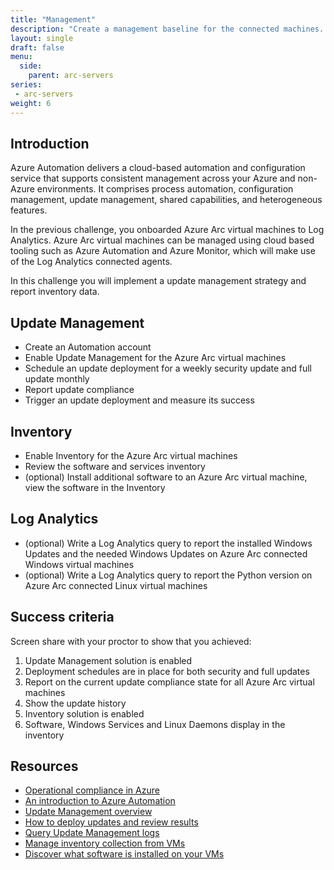 ```yaml
---
title: "Management"
description: "Create a management baseline for the connected machines. Enable update management and inventory."
layout: single
draft: false
menu:
  side:
    parent: arc-servers
series:
 - arc-servers
weight: 6
---
```


## Introduction

Azure Automation delivers a cloud-based automation and configuration service that supports consistent management across your Azure and non-Azure environments. It comprises process automation, configuration management, update management, shared capabilities, and heterogeneous features.

In the previous challenge, you onboarded Azure Arc virtual machines to Log Analytics. Azure Arc virtual machines can be managed using cloud based tooling such as Azure Automation and Azure Monitor, which will make use of the Log Analytics connected agents.

In this challenge you will implement a update management strategy and report inventory data.

## Update Management

* Create an Automation account
* Enable Update Management for the Azure Arc virtual machines
* Schedule an update deployment for a weekly security update and full update monthly
* Report update compliance
* Trigger an update deployment and measure its success

## Inventory

* Enable Inventory for the Azure Arc virtual machines
* Review the software and services inventory
* (optional) Install additional software to an Azure Arc virtual machine, view the software in the Inventory

## Log Analytics

* (optional) Write a Log Analytics query to report the installed Windows Updates and the needed Windows Updates on Azure Arc connected Windows virtual machines
* (optional) Write a Log Analytics query to report the Python version on Azure Arc connected Linux virtual machines

## Success criteria

Screen share with your proctor to show that you achieved:

1. Update Management solution is enabled
1. Deployment schedules are in place for both security and full updates
1. Report on the current update compliance state for all Azure Arc virtual machines
1. Show the update history
1. Inventory solution is enabled
1. Software, Windows Services and Linux Daemons display in the inventory

## Resources

* [Operational compliance in Azure](https://docs.microsoft.com/en-gb/azure/cloud-adoption-framework/manage/azure-management-guide/operational-compliance?tabs=UpdateManagement%2CAzurePolicy%2CAzureBlueprints)
* [An introduction to Azure Automation](https://docs.microsoft.com/en-us/azure/automation/automation-intro)
* [Update Management overview](https://docs.microsoft.com/en-us/azure/automation/update-management/overview)
* [How to deploy updates and review results](https://docs.microsoft.com/en-us/azure/automation/update-management/deploy-updates)
* [Query Update Management logs](https://docs.microsoft.com/en-us/azure/automation/update-management/query-logs)
* [Manage inventory collection from VMs](https://docs.microsoft.com/en-us/azure/automation/change-tracking/manage-inventory-vms)
* [Discover what software is installed on your VMs](https://docs.microsoft.com/en-us/azure/automation/automation-tutorial-installed-software)
